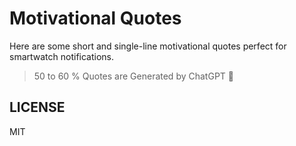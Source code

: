 # Motivational Quotes

Here are some short and single-line motivational quotes perfect for smartwatch notifications.  

> 50 to 60 % Quotes are Generated by ChatGPT 🙈  

## LICENSE  

MIT
